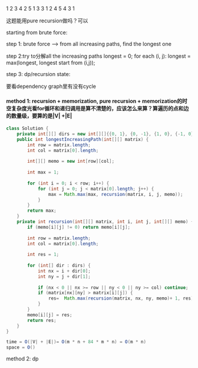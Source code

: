 1  2  3  4
2  5  1  3
3  1  2  4
5  4  3  1


这题能用pure recursion做吗？可以

starting from brute force:

step 1: brute force --> from all increasing paths, find the longest one

step 2:try to分解all the increasing paths
    longest = 0;
    for each (i, j):
        longest = max(longest, longest start from (i,j));


step 3: dp/recursion state: 

要看dependency graph里有没有cycle


#### method 1: recursion + memorization, pure recursion + memorization的时空复杂度光看for循环和递归调用是算不清楚的，应该怎么来算？算遍历的点和边的数量级，要算的是|V| +|E|

```java
class Solution {
    private int[][] dirs = new int[][]{{0, 1}, {0, -1}, {1, 0}, {-1, 0}};
    public int longestIncreasingPath(int[][] matrix) {
        int row = matrix.length;
        int col = matrix[0].length;
        
        int[][] memo = new int[row][col];
        
        int max = 1;
        
        for (int i = 0; i < row; i++) {
            for (int j = 0; j < matrix[0].length; j++) {
                max = Math.max(max, recursion(matrix, i, j, memo));
            }
        }
        return max;
    }
    private int recursion(int[][] matrix, int i, int j, int[][] memo) {
        if (memo[i][j] != 0) return memo[i][j];
        
        int row = matrix.length;
        int col = matrix[0].length;
        
        int res = 1;
        
        for (int[] dir : dirs) {
            int nx = i + dir[0];
            int ny = j + dir[1];
            
            if (nx < 0 || nx >= row || ny < 0 || ny >= col) continue;
            if (matrix[nx][ny] > matrix[i][j]) {
                res=  Math.max(recursion(matrix, nx, ny, memo)+ 1, res);
            }
        }
        memo[i][j] = res;
        return res;
    }
}

time = O(|V| + |E|)= O(m * n + 84 * m * n) = O(m * n)
space = O()
```

method 2: dp
```





```
